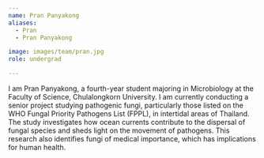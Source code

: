 ```yaml
---
name: Pran Panyakong
aliases:
  - Pran 
  - Pran Panyakong

image: images/team/pran.jpg
role: undergrad

---
```


I am Pran Panyakong, a fourth-year student majoring in Microbiology at the Faculty of Science, Chulalongkorn University. I am currently conducting a senior project studying pathogenic fungi, particularly those listed on the WHO Fungal Priority Pathogens List (FPPL), in intertidal areas of Thailand. The study investigates how ocean currents contribute to the dispersal of fungal species and sheds light on the movement of pathogens. This research also identifies fungi of medical importance, which has implications for human health.
